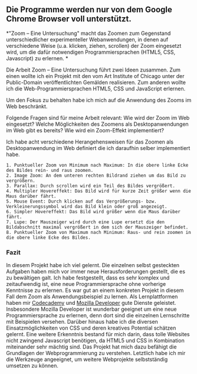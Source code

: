<h2>Die Programme werden nur von dem Google Chrome Browser voll unterstützt.</h2>


*"Zoom – Eine Untersuchung" macht das Zoomen zum Gegenstand unterschiedlicher experimenteller Webanwendungen, in denen auf verschiedene Weise (u.a. klicken, ziehen, scrollen) der Zoom eingesetzt wird, um die dafür notwendigen Programmiersprachen (HTML5, CSS, Javascript) zu erlernen. *


Die Arbeit Zoom – Eine Untersuchung führt zwei Ideen zusammen. Zum einen wollte ich ein Projekt mit den vom Art Institute of Chicago unter der Public-Domain veröffentlichten Gemälden realisieren. Zum anderen wollte ich die Web-Programmiersprachen HTML5, CSS und JavaScript erlernen.

Um den Fokus zu behalten habe ich mich auf die Anwendung des Zooms im Web beschränkt.

Folgende Fragen sind für meine Arbeit relevant: 
Wie wird der Zoom im Web eingesetzt?
Welche Möglichkeiten des Zoomens als Desktopanwendungen im Web gibt es bereits?
Wie wird ein Zoom-Effekt implementiert?

Ich habe acht verschiedene Herangehensweisen für das Zoomen als Desktopanwendung im Web definiert die ich daraufhin selber implementiert habe.

    1. Punktueller Zoom von Minimum nach Maximum: In die obere linke Ecke des Bildes rein- und raus zoomen. 
    2. Image Zoom: An dem unteren rechten Bildrand ziehen um das Bild zu vergrößern. 
    3. Parallax: Durch scrollen wird ein Teil des Bildes vergrößert. 
    4. Multipler Hovereffekt: Das Bild wird für kurze Zeit größer wenn die Maus darüber fährt. 
    5. Mouse Event: Durch klicken auf das Vergrößerungs- bzw. Verkleinerungssymbol wird das Bild klein oder groß angezeigt. 
    6. Simpler Hovereffekt: Das Bild wird größer wenn die Maus darüber fährt. 
    7. Lupe: Der Mauszeiger wird durch eine Lupe ersetzt die den Bildabschnitt maximal vergrößert in dem sich der Mauszeiger befindet. 
    8. Punktueller Zoom von Maximum nach Minimum: Raus- und rein zoomen in die obere linke Ecke des Bildes. 


### Fazit

In diesem Projekt habe ich viel gelernt. Die einzelnen selbst gesteckten Aufgaben haben mich vor immer neue Herausforderungen gestellt, die es zu bewältigen galt. Ich habe festgestellt, dass es sehr komplex und zeitaufwendig ist, eine neue Programmiersprache ohne vorherige Kenntnisse zu erlernen. Es war gut an einem konkreten Projekt in diesem Fall dem Zoom als Anwendungsbeispiel zu lernen. Als Lernplattformen haben mir [Codecademy](https://www.codecademy.com/) und [Mozilla Developer](https://developer.mozilla.org/en-US/) gute Dienste geleistet. Insbesondere Mozilla Developer ist wunderbar geeignet um eine neue Programmiersprache zu erlernen, denn dort sind die einzelnen Lernschritte mit Beispielen versehen. Darüber hinaus habe ich die diversen Einsatzmöglichkeiten von CSS und deren kreatives Potential schätzen gelernt. Eine weitere Erkenntnis bestand für mich darin, dass tolle Websites nicht zwingend Javascript benötigen, da HTML5 und CSS in Kombination miteinander sehr mächtig sind. 
Das Projekt hat mich dazu befähigt die Grundlagen der Webprogrammierung zu verstehen. Letztlich habe ich mir die Werkzeuge angeeignet, um weitere Webprojekte selbstständig umsetzen zu können.
